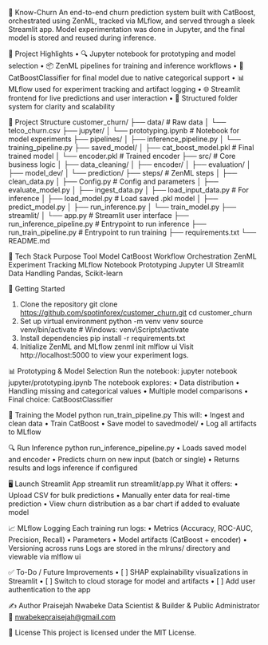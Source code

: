 💼 Know-Churn
An end-to-end churn prediction system built with CatBoost, orchestrated using ZenML, tracked via MLflow, and served through a sleek Streamlit app. Model experimentation was done in Jupyter, and the final model is stored and reused during inference.
 
🧠 Project Highlights
•	🔍 Jupyter notebook for prototyping and model selection
•	📦 ZenML pipelines for training and inference workflows
•	🧮 CatBoostClassifier for final model due to native categorical support
•	📊 MLflow used for experiment tracking and artifact logging
•	🌐 Streamlit frontend for live predictions and user interaction
•	📁 Structured folder system for clarity and scalability
 
📁 Project Structure
customer_churn/
├── data/                        # Raw data
│   └── telco_churn.csv
├── jupyter/
│   └── prototyping.ipynb        # Notebook for model experiments
├── pipelines/
│   ├── inference_pipeline.py
│   └── training_pipeline.py
├── saved_model/
│   ├── cat_boost_model.pkl      # Final trained model
│   └── encoder.pkl              # Trained encoder
├── src/                         # Core business logic
│   ├── data_cleaning/
│   ├── encoder/
│   ├── evaluation/
│   ├── model_dev/
│   └── prediction/
├── steps/                       # ZenML steps
│   ├── clean_data.py
│   ├── Config.py                # Config and parameters
│   ├── evaluate_model.py
│   ├── ingest_data.py
│   ├── load_input_data.py       # For inference
│   ├── load_model.py            # Load saved .pkl model
│   ├── predict_model.py
│   ├── run_inference.py
│   └── train_model.py
├── streamlit/
│   └── app.py                   # Streamlit user interface
├── run_inference_pipeline.py    # Entrypoint to run inference
├── run_train_pipeline.py        # Entrypoint to run training
├── requirements.txt
└── README.md
 
🧰 Tech Stack
Purpose	Tool
Model	       CatBoost
Workflow Orchestration	       ZenML
Experiment Tracking	       MLflow
Notebook Prototyping	       Jupyter
UI	       Streamlit
Data Handling	      Pandas, Scikit-learn
 
🔧 Getting Started
1. Clone the repository
git clone https://github.com/spotinforex/customer_churn.git
cd customer_churn
2. Set up virtual environment
python -m venv venv
source venv/bin/activate  # Windows: venv\Scripts\activate
3. Install dependencies
pip install -r requirements.txt
4. Initialize ZenML and MLflow
zenml init
mlflow ui
Visit http://localhost:5000 to view your experiment logs.
 
📊 Prototyping & Model Selection
Run the notebook:
jupyter notebook jupyter/prototyping.ipynb
The notebook explores:
•	Data distribution
•	Handling missing and categorical values
•	Multiple model comparisons
•	Final choice: CatBoostClassifier
 
🧪 Training the Model
python run_train_pipeline.py
This will:
•	Ingest and clean data
•	Train CatBoost
•	Save model to savedmodel/
•	Log all artifacts to MLflow
 
🔍 Run Inference
python run_inference_pipeline.py
•	Loads saved model and encoder
•	Predicts churn on new input (batch or single)
•	Returns results and logs inference if configured
 
🖥️ Launch Streamlit App
streamlit run streamlit/app.py
What it offers:
•	Upload CSV for bulk predictions
•	Manually enter data for real-time prediction
•	View churn distribution as a bar chart if added to evaluate model
 
📈 MLflow Logging
Each training run logs:
•	Metrics (Accuracy, ROC-AUC, Precision, Recall)
•	Parameters
•	Model artifacts (CatBoost + encoder)
•	Versioning across runs
Logs are stored in the mlruns/ directory and viewable via mlflow ui
 
✅ To-Do / Future Improvements
•	[ ] SHAP explainability visualizations in Streamlit
•	[ ] Switch to cloud storage for model and artifacts
•	[ ] Add user authentication to the app
 
✍️ Author
Praisejah Nwabeke
Data Scientist & Builder & Public Administrator
📧 nwabekepraisejah@gmail.com
 
📜 License
This project is licensed under the MIT License.

